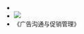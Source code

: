 - 
- ![](https://firebasestorage.googleapis.com/v0/b/firescript-577a2.appspot.com/o/imgs%2Fapp%2Fxinyiheng%2FBAOzwqsaS0.png?alt=media&token=a948419b-7675-47e9-a4fd-8e674e7fb10b)
- 《广告沟通与促销管理》

